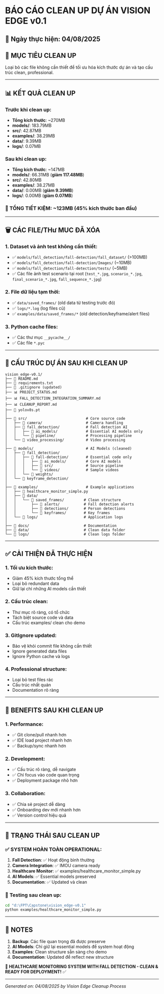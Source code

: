 # BÁO CÁO CLEAN UP DỰ ÁN VISION EDGE v0.1

## 📅 Ngày thực hiện: 04/08/2025

## 🎯 MỤC TIÊU CLEAN UP

Loại bỏ các file không cần thiết để tối ưu hóa kích thước dự án và tạo cấu trúc clean, professional.

---

## 📊 KẾT QUẢ CLEAN UP

### Trước khi clean up:
- **Tổng kích thước**: ~270MB
- **models/**: 183.79MB
- **src/**: 42.87MB  
- **examples/**: 38.29MB
- **data/**: 9.39MB
- **logs/**: 0.07MB

### Sau khi clean up:
- **Tổng kích thước**: ~147MB
- **models/**: 66.31MB (**giảm 117.48MB**)
- **src/**: 42.80MB
- **examples/**: 38.27MB
- **data/**: 0.00MB (**giảm 9.39MB**)
- **logs/**: 0.00MB (**giảm 0.07MB**)

### **🎉 TỔNG TIẾT KIỆM: ~123MB (45% kích thước ban đầu)**

---

## 🗑️ CÁC FILE/THư MUC ĐÃ XÓA

### 1. Dataset và ảnh test không cần thiết:
- ✅ `models/fall_detection/fall-detection/fall_dataset/` (>100MB)
- ✅ `models/fall_detection/fall-detection/Images/` (~10MB)
- ✅ `models/fall_detection/fall-detection/tests/` (~5MB)
- ✅ Các file ảnh test scenario tại root (`test_*.jpg`, `scenario_*.jpg`, `final_scenario_*.jpg`, `fall_sequence_*.jpg`)

### 2. File dữ liệu tạm thời:
- ✅ `data/saved_frames/` (old data từ testing trước đó)
- ✅ `logs/*.log` (log files cũ)
- ✅ `examples/data/saved_frames/*` (old detection/keyframe/alert files)

### 3. Python cache files:
- ✅ Các thư mục `__pycache__/` 
- ✅ Các file `*.pyc`

---

## 📁 CẤU TRÚC DỰ ÁN SAU KHI CLEAN UP

```
vision_edge-v0.1/
├── 📝 README.md
├── 📝 requirements.txt
├── 📝 .gitignore (updated)
├── 📊 PROJECT_STATUS.md
├── 📊 FALL_DETECTION_INTEGRATION_SUMMARY.md
├── 📊 CLEANUP_REPORT.md
├── 🤖 yolov8s.pt
│
├── 📂 src/                           # Core source code
│   ├── 📂 camera/                    # Camera handling
│   ├── 📂 fall_detection/            # Fall detection AI
│   │   ├── 📂 ai_models/             # Essential AI models only
│   │   └── 📂 pipeline/              # Processing pipeline
│   └── 📂 video_processing/          # Video processing
│
├── 📂 models/                        # AI Models (cleaned)
│   ├── 📂 fall_detection/            
│   │   ├── 📂 fall-detection/        # Essential code only
│   │   │   ├── 📂 ai_models/         # Core AI models
│   │   │   ├── 📂 src/               # Source pipeline
│   │   │   └── 📂 videos/            # Sample videos
│   │   └── 📂 weights/               
│   └── 📂 keyframe_detection/        
│
├── 📂 examples/                      # Example applications
│   ├── 🐍 healthcare_monitor_simple.py
│   ├── 📂 data/                     
│   │   └── 📂 saved_frames/         # Clean structure
│   │       ├── 📂 alerts/           # Fall detection alerts
│   │       ├── 📂 detections/       # Person detections  
│   │       └── 📂 keyframes/        # Key frames
│   └── 📂 logs/                     # Application logs
│
├── 📂 docs/                         # Documentation
├── 📂 data/                         # Clean data folder
└── 📂 logs/                         # Clean logs folder
```

---

## ✅ CẢI THIỆN ĐÃ THỰC HIỆN

### 1. **Tối ưu kích thước:**
- Giảm 45% kích thước tổng thể
- Loại bỏ redundant data
- Giữ lại chỉ những AI models cần thiết

### 2. **Cấu trúc clean:**
- Thư mục rõ ràng, có tổ chức
- Tách biệt source code và data
- Cấu trúc examples/ clean cho demo

### 3. **GitIgnore updated:**
- Bảo vệ khỏi commit file không cần thiết
- Ignore generated data files
- Ignore Python cache và logs

### 4. **Professional structure:**
- Loại bỏ test files rác
- Cấu trúc nhất quán
- Documentation rõ ràng

---

## 🚀 BENEFITS SAU KHI CLEAN UP

### 1. **Performance:**
- ✅ Git clone/pull nhanh hơn
- ✅ IDE load project nhanh hơn  
- ✅ Backup/sync nhanh hơn

### 2. **Development:**
- ✅ Cấu trúc rõ ràng, dễ navigate
- ✅ Chỉ focus vào code quan trọng
- ✅ Deployment package nhỏ hơn

### 3. **Collaboration:**
- ✅ Chia sẻ project dễ dàng
- ✅ Onboarding dev mới nhanh hơn
- ✅ Version control hiệu quả

---

## 🎯 TRẠNG THÁI SAU CLEAN UP

### ✅ **SYSTEM HOÀN TOÀN OPERATIONAL:**

1. **Fall Detection**: ✅ Hoạt động bình thường
2. **Camera Integration**: ✅ IMOU camera ready
3. **Healthcare Monitor**: ✅ examples/healthcare_monitor_simple.py
4. **AI Models**: ✅ Essential models preserved
5. **Documentation**: ✅ Updated và clean

### 🧪 **Testing sau clean up:**
```bash
cd "d:\FPT\Capstone\vision_edge-v0.1"
python examples/healthcare_monitor_simple.py
```

---

## 📝 NOTES

1. **Backup**: Các file quan trọng đã được preserve
2. **AI Models**: Chỉ giữ lại essential models để system hoạt động
3. **Examples**: Clean structure sẵn sàng cho demo
4. **Documentation**: Updated để reflect new structure

**🏥 HEALTHCARE MONITORING SYSTEM WITH FALL DETECTION - CLEAN & READY FOR DEPLOYMENT!** ✅

---

*Generated on: 04/08/2025 by Vision Edge Cleanup Process*
